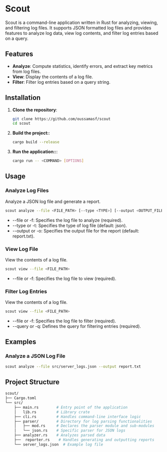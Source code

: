 # Scout

Scout is a command-line application written in Rust for analyzing, viewing, and filtering log files. It supports JSON formatted log files and provides features to analyze log data, view log contents, and filter log entries based on a query.

## Features

- **Analyze**: Compute statistics, identify errors, and extract key metrics from log files.
- **View**: Display the contents of a log file.
- **Filter**: Filter log entries based on a query string.

## Installation

1. **Clone the repository**:
   ```sh
   git clone https://github.com/oussamasf/scout
   cd scout
   ```
2. **Build the project:**:
   ```sh
   cargo build --release
   ```
3. **Run the application::**:

   ```sh
   cargo run -- <COMMAND> [OPTIONS]
   ```

## Usage

### Analyze Log Files

Analyze a JSON log file and generate a report.

```sh
scout analyze --file <FILE_PATH> [--type <TYPE>] [--output <OUTPUT_FILE>]
```

- --file or -f: Specifies the log file to analyze (required).
- --type or -t: Specifies the type of log file (default: json).
- --output or -o: Specifies the output file for the report (default: report.txt).

### View Log File

View the contents of a log file.

```sh
scout view --file <FILE_PATH>
```

- --file or -f: Specifies the log file to view (required).

### Filter Log Entries

View the contents of a log file.

```sh
scout view --file <FILE_PATH>
```

- --file or -f: Specifies the log file to filter (required).
- --query or -q: Defines the query for filtering entries (required).

## Examples

### Analyze a JSON Log File

```sh
scout analyze --file src/server_logs.json --output report.txt
```

## Project Structure

```sh
scout/
├── Cargo.toml
└── src/
    ├── main.rs        # Entry point of the application
    │   lib.rs         # Library crate
    ├── cli.rs         # Handles command-line interface logic
    ├── parser/        # Directory for log parsing functionalities
    │   ├── mod.rs     # Declares the parser module and sub-modules
    │   └── json.rs    # Specific parser for JSON logs
    ├── analyzer.rs    # Analyzes parsed data
    ├──  reporter.rs    # Handles generating and outputting reports
    └── server_logs.json  # Example log file
```
